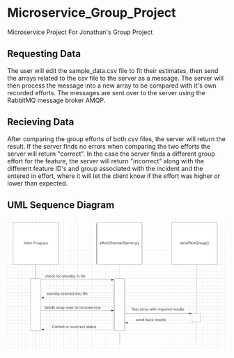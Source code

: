 # Microservice_Group_Project
Microservice Project For Jonathan's Group Project

## Requesting Data
The user will edit the sample_data.csv file to fit their estimates, then send the arrays related to the csv file to the server as a message. The server will then process the message into a new array to be compared with it's own recorded efforts. The messages are sent over to the server using the RabbitMQ message broker AMQP.

## Recieving Data
After comparing the group efforts of both csv files, the server will return the result. If the server finds no errors when comparing the two efforts the server will return "correct". In the case the server finds a different group effort for the feature, the server will return "incorrect" along with the different feature ID's and group associated with the incident and the entered in effort, where it will let the client know if the effort was higher or lower than expected.

## UML Sequence Diagram
![Alt text](https://raw.githubusercontent.com/andrew-sabin/Microservice_Group_Project/main/UML%20Screenshot.PNG "UML for microservice")
